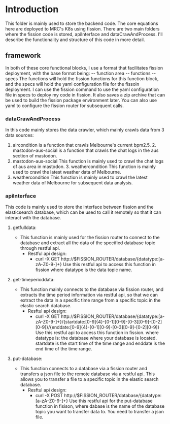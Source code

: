 # Introduction

This folder is mainly used to store the backend code. The core equations here are deployed to MRC's K8s using fission. There are two main folders where the fission code is stored, apiInterface and dataCrawAndProcess. I'll describe the functionality and structure of this code in more detail.

## framework

In both of these core functional blocks, I use a format that facilitates fission deployment, with the base format being:
-- function area
-- functions
-- specs
The functions will hold the fission functions for this function block, and the specs will hold the yaml configuration file for the fissoin deployment. I can use the fission command to use the yaml configuration file in specs to deploy my code in fission. It also saves a zip archive that can be used to build the fission package environment later. You can also use yaml to configure the fission router for subsequent calls.

### dataCrawAndProcess

In this code mainly stores the data crawler, which mainly crawls data from 3 data sources:

1. aircondition is a function that crawls Melbourne's current bpm2.5. 2. mastodon-aus-social is a function that crawls the chat logs in the aus section of mastodon.
2. mastodon-aus-social This function is mainly used to crawl the chat logs of aus area in mastodon. 3. weathercondition This function is mainly used to crawl the latest weather data of Melbourne.
3. weathercondition This function is mainly used to crawl the latest weather data of Melbourne for subsequent data analysis.

### apiInterface

This code is mainly used to store the interface between fission and the elasticsearch database, which can be used to call it remotely so that it can interact with the database.

1. getfulldata:

   - This function is mainly used for the fission router to connect to the database and extract all the data of the specified database topic through restful api.
     - Restful api design:
       - curl -X GET http://$FISSION_ROUTER/database/{datatype:[a-zA-Z0-9-]+}
         Use this restful api to access this function in fission where datatype is the data topic name.

2. get-timeperioddata:

   - This function mainly connects to the database via fission router, and extracts the time period information via restful api, so that we can extract the data in a specific time range from a specific topic in the elastic search database.
     - Resftul api design:
       - curl -X GET http://$FISSION_ROUTER/database/{datatype:[a-zA-Z0-9-]+}/{startdate:[0-9]{4}-[0-1][0-9]-[0-3][0-9]-[0-2][0-9]}/{enddate:[0-9]{4}-[0-1][0-9]-[0-3][0-9]-[0-2][0-9]}
         Use this restful api to access this function in fission. where datatype is: the database where your database is located. startdate is the start time of the time range and enddate is the end time of the time range.

3. put-database:
   - This function connects to a database via a fission router and transfers a json file to the remote database via a restful api. This allows you to transfer a file to a specific topic in the elastic search database.
     - Resftul api design:
       - curl -X POST http://$FISSION_ROUTER/database/{datatype:[a-zA-Z0-9-]+}
         Use this restful api for the put-database function in fisison, where dabase is the name of the database topic you want to transfer data to. You need to transfer a json file.
